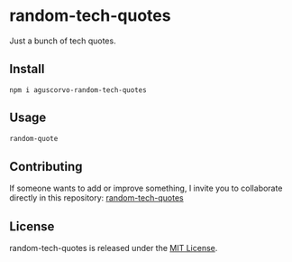 # random-tech-quotes

Just a bunch of tech quotes.

## Install

```npm
npm i aguscorvo-random-tech-quotes

```

## Usage

```bash
random-quote
```

## Contributing

If someone wants to add or improve something, I invite you to collaborate directly in this repository: [random-tech-quotes](https://github.com/aguscorvo/npm-random-tech-quotes)

## License

random-tech-quotes is released under the [MIT License](https://opensource.org/licenses/MIT).
